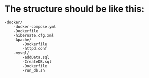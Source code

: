 # The structure should be like this:
```
-docker/
    -docker-compose.yml
    -Dockerfile
    -hibernate.cfg.xml
    -Apache/
        -Dockerfile
        -httpd.conf
    -mysql/
        -addData.sql
        -CreateDB.sql
        -Dockerfile
        -run_db.sh
```
